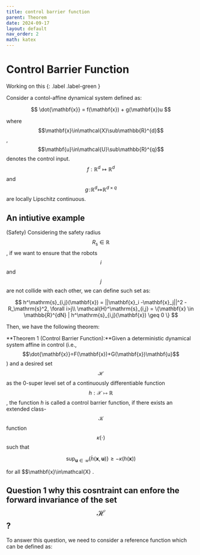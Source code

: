 ```yaml
---
title: control barrier function
parent: Theorem
date: 2024-09-17
layout: default
nav_order: 2
math: katex
---
```


# Control Barrier Function

Working on this 
{: .label .label-green }

Consider a contol-affine dynamical system defined as:

$$
\dot{\mathbf{x}} = f(\mathbf{x}) + g(\mathbf{x})u
$$

where $$\mathbf{x}\in\mathcal{X}\sub\mathbb{R}^{d}$$, $$\mathbf{u}\in\mathcal{U}\sub\mathbb{R}^{q}$$ denotes the control input. 
$$f:\mathbb{R}^{d} \mapsto \mathbb{R}^{d}$$ and $$g\!:\!\mathbb{R}^{d}\!\mapsto\!\mathbb{R}^{d\times q}$$ are locally Lipschitz continuous.


## An intiutive example
(Safety) Considering the safety radius $$R_\mathrm{s}\in\mathbb{R}$$, if we want to ensure that the robots $$i$$ and $$j$$ are not collide with each other, we can define such set as:

$$
h^\mathrm{s}_{i,j}(\mathbf{x}) = ||\mathbf{x}_i -\mathbf{x}_j||^2 -R_\mathrm{s}^2, \forall i>j\\
\mathcal{H}^\mathrm{s}_{i,j} = \{\mathbf{x} \in \mathbb{R}^{dN} | h^\mathrm{s}_{i,j}(\mathbf{x}) \geq 0 \}
$$

Then, we have the following theorem:


**Theorem 1 (Control Barrier Function):**Given a deterministic dynamical system affine in control (i.e., $$\dot{\mathbf{x}}=F(\mathbf{x})+G(\mathbf{x})\mathbf{u}$$) and a desired set $$\mathcal{H}$$ as the 0-super level set of 
a continuously differentiable function $$h: \mathcal{X} \mapsto \mathbb{R}$$, 
the function $h$ is called a control barrier function, if there exists an extended class-$$\mathcal{K}$$ function $$\kappa(\cdot)$$ such that 

$$
\sup_{\mathbf{u}\in\mathcal{U}}\{\dot{h}(\mathbf{x}, \mathbf{u})\}\geq -\kappa(h(\mathbf{x}))
$$

for all $$\mathbf{x}\in\mathcal{X}
. 


## Question 1 why this cosntraint can enfore the forward invariance of the set $$\mathcal{H}$$?

To answer this question, we need to consider a reference function which can be defined as:
